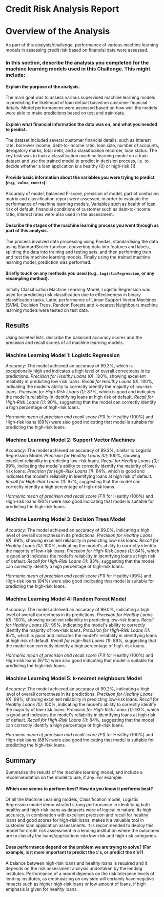 # Credit Risk Analysis Report

# Overview of the Analysis

As part of this analysis/challenge, performance of various machine learning models in assessing credit risk based on financial data were assessed.

### In this section, describe the analysis you completed for the machine learning models used in this Challenge. This might include:
####  Explain the purpose of the analysis.
The main goal was to assess various supervised machine learning models in predicting the likelihood of loan default based on customer financial details. Model performances were assessed based on how well the models were able to make predictions based on test and train data.

#### Explain what financial information the data was on, and what you needed to predict.
The dataset included several customer financial details, such as interest rate, borrower income, debt-to-income ratio, loan size, number of accounts, derogatory marks, total debt, and a classification recorder, loan status. The key task was to train a classification machine learning model on a train dataset and use the trained model to predict in decision process, i.e. to decide whether a loan application is a healthy (0) or high-risk (1).

#### Provide basic information about the variables you were trying to predict (e.g., `value_counts`).
Accuracy of model, balanced F-score, precision of model, part of confusion matrix and classification report were assessed, in order to evaluate the performance of machine learning models. Variables such as health of loan, risk of default, financial conditions of customer such as debt-to-income ratio, interest rates were also used in the assessment.

#### Describe the stages of the machine learning process you went through as part of this analysis.
The process involved data processing using Pandas, standardising the data using StandardScaler function, converting data into features and labels, splitting the data into training and testing sets, and then performing train and test the machine learning models. Finally using the trained machine learning model, prediction was performed.

#### Briefly touch on any methods you used (e.g., `LogisticRegression`, or any resampling method).
Initially Classification Machine Learning Model, Logistic Regression was used for predicting risk classification due to effectiveness in binary classification tasks. Later, performance of Linear Support Vector Machines (SVM), Decision Trees, Random Forests and k-nearest Neighbours machine learning models were tested on test data.

## Results
Using bulleted lists, describe the balanced accuracy scores and the precision and recall scores of all machine learning models.

### Machine Learning Model 1: Logistic Regression
*Accuracy*: The model achieved an accuracy of 99.3%, which is exceptionally high and indicates a high level of overall correctness in its predictions.
*Precision for Healthy Loans (0)*: 100%, showing excellent reliability in predicting low-risk loans.
*Recall for Healthy Loans (0)*: 100%, indicating the model's ability to correctly identify the majority of low-risk loans.
*Precision for High-Risk Loans (1)*: 87%, which is good and indicates the model's reliability in identifying loans at high risk of default.
*Recall for High-Risk Loans (1)*: 90%, suggesting that the model can correctly identify a high percentage of high-risk loans.

*Harmonic mean of precision and recall score (F1)* for Healthy (100%) and High-risk loans (89%) were also good indicating that model is suitable for predicting the high-risk loans.

### Machine Learning Model 2: Support Vector Machines

*Accuracy*: The model achieved an accuracy of 99.3%, similar to Logistic Regression Model.
*Precision for Healthy Loans (0)*: 100%, showing excellent reliability in predicting low-risk loans.
*Recall for Healthy Loans (0)*: 99%, indicating the model's ability to correctly identify the majority of low-risk loans.
*Precision for High-Risk Loans (1)*: 84%, which is good and indicates the model's reliability in identifying loans at high risk of default.
*Recall for High-Risk Loans (1)*: 97%, suggesting that the model can correctly identify a high percentage of high-risk loans.

*Harmonic mean of precision and recall score (F1)* for Healthy (100%) and High-risk loans (90%) were also good indicating that model is suitable for predicting the high-risk loans.

### Machine Learning Model 3: Decision Trees Model
*Accuracy*: The model achieved an accuracy of 99.0%, indicating a high level of overall correctness in its predictions.
*Precision for Healthy Loans (0)*: 99%, showing excellent reliability in predicting low-risk loans.
*Recall for Healthy Loans (0)*: 100%, indicating the model's ability to correctly identify the majority of low-risk loans.
*Precision for High-Risk Loans (1)*: 84%, which is good and indicates the model's reliability in identifying loans at high risk of default.
*Recall for High-Risk Loans (1)*: 83%, suggesting that the model can correctly identify a high percentage of high-risk loans.

*Harmonic mean of precision and recall score (F1)* for Healthy (99%) and High-risk loans (84%) were also good indicating that model is suitable for predicting the high-risk loans.

### Machine Learning Model 4: Random Forest Model

*Accuracy*: The model achieved an accuracy of 99.0%, indicating a high level of overall correctness in its predictions.
*Precision for Healthy Loans (0)*: 100%, showing excellent reliability in predicting low-risk loans.
*Recall for Healthy Loans (0)*: 99%, indicating the model's ability to correctly identify the majority of low-risk loans.
*Precision for High-Risk Loans (1)*: 85%, which is good and indicates the model's reliability in identifying loans at high risk of default.
*Recall for High-Risk Loans (1)*: 89%, suggesting that the model can correctly identify a high percentage of high-risk loans.

*Harmonic mean of precision and recall score (F1)* for Healthy (100%) and High-risk loans (87%) were also good indicating that model is suitable for predicting the high-risk loans.

### Machine Learning Model 5: k-nearest neighbours Model

*Accuracy*: The model achieved an accuracy of 99.2%, indicating a high level of overall correctness in its predictions.
*Precision for Healthy Loans (0)*: 99%, showing excellent reliability in predicting low-risk loans.
*Recall for Healthy Loans (0)*: 100%, indicating the model's ability to correctly identify the majority of low-risk loans.
*Precision for High-Risk Loans (1)*: 93%, which is good and indicates the model's reliability in identifying loans at high risk of default.
*Recall for High-Risk Loans (1)*: 84%, suggesting that the model can correctly identify a high percentage of high-risk loans.

*Harmonic mean of precision and recall score (F1)* for Healthy (100%) and High-risk loans (88%) were also good indicating that model is suitable for predicting the high-risk loans.

## Summary
Summarise the results of the machine learning model, and include a recommendation on the model to use, if any. For example:

#### Which one seems to perform best? How do you know it performs best?
Of all the Machine Learning models, Classification model, Logistic Regression model demonstrated strong performance in identifying both healthy and high-risk loans as datasets were of logical in nature. Its high accuracy, in combination with excellent precision and recall for healthy loans and good scores for high-risk loans, makes it a valuable tool in customer loan application assessments. It is recommended to deploy this model for credit risk assessment in a lending institution where the outcomes are to classify the loans/applications into low-risk and high-risk categories.

#### Does performance depend on the problem we are trying to solve? (For example, is it more important to predict the `1`'s, or predict the `0`'s?)
A balance between high-risk loans and healthy loans is required and it depends on the risk assessment analysis undertaken by the lending institutes. Performance of a model depends on the risk tolerance levels of lending institutes, as emphasizing on any side will certainly have negative impacts such as higher high-risk loans or low amount of loans, if high emphasis is given for healthy loans. 

